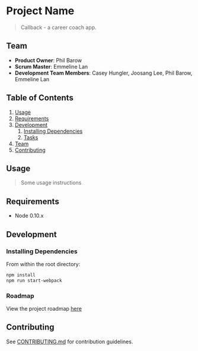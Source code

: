 # Project Name

> Callback - a career coach app.

## Team

  - __Product Owner__: Phil Barow
  - __Scrum Master__: Emmeline Lan
  - __Development Team Members__: Casey Hungler, Joosang Lee, Phil Barow, Emmeline Lan

## Table of Contents

1. [Usage](#Usage)
1. [Requirements](#requirements)
1. [Development](#development)
    1. [Installing Dependencies](#installing-dependencies)
    1. [Tasks](#tasks)
1. [Team](#team)
1. [Contributing](#contributing)

## Usage

> Some usage instructions

## Requirements

- Node 0.10.x

## Development

### Installing Dependencies

From within the root directory:

```sh
npm install
npm run start-webpack
```

### Roadmap

View the project roadmap [here](LINK_TO_PROJECT_ISSUES)


## Contributing

See [CONTRIBUTING.md](CONTRIBUTING.md) for contribution guidelines.
